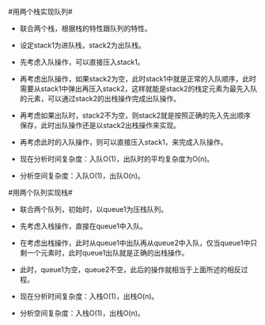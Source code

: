 #用两个栈实现队列#

*   联合两个栈，根据栈的特性跟队列的特性。
*   设定stack1为进队栈，stack2为出队栈。
*   先考虑入队操作，可以直接压入stack1。
*   再考虑出队操作，如果stack2为空，此时stack1中就是正常的入队顺序，此时需要从stack1中弹出再压入stack2，这样就能是stack2的栈定元素为最先入队的元素，可以通过stack2的出栈操作完成出队操作。
*   再考虑如果出队时，stack2不为空，则stack2就是按照正确的先入先出顺序保存，此时出队操作还是以stack2出栈操作来实现。
*   再考虑此时的入队操作，则可以直接压入stack1，来完成入队操作。

*   现在分析时间复杂度：入队O(1)，出队时的平均复杂度为O(n)。
*   分析空间复杂度：入队O(1)，出队O(n)。

#用两个队列实现栈#

*   联合两个队列，初始时，以queue1为压栈队列。
*   先考虑入栈操作，直接在queue1中入队。
*   在考虑出栈操作，此时从queue1中出队再从queue2中入队，仅当queue1中只剩一个元素时，此时queue1出队就是正确的出栈操作。
*   此时，queue1为空，queue2不空，此后的操作就相当于上面所述的相反过程。

*   现在分析时间复杂度：入栈O(1)，出栈O(n)。
*   分析空间复杂度：入栈O(1)，出栈O(n)。
